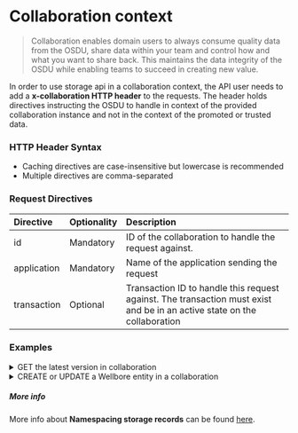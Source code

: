 # Collaboration context

> Collaboration enables domain users to always consume quality data from the OSDU, share data within your team and control how and what you want to share back. This maintains the data integrity of the OSDU while enabling teams to succeed in creating new value.

In order to use storage api in a collaboration context, the API user needs to add a __x-collaboration HTTP header__ to the requests.
The header holds directives instructing the OSDU to handle in context of the provided collaboration instance and not in the context of the promoted or trusted data.

### HTTP Header Syntax
* Caching directives are case-insensitive but lowercase is recommended
* Multiple directives are comma-separated

### Request Directives
| Directive    | Optionality | Description                                                                                                              |
|:-------------|:------------|:-------------------------------------------------------------------------------------------------------------------------|
| id          | Mandatory   | ID of the collaboration to handle the request against.                                                                   |
| application | Mandatory   | Name of the application sending the request                                                                              |
| transaction | Optional    | Transaction ID to handle this request against. The transaction must exist and be in an active state on the collaboration |

### Examples
<details><summary>GET the latest version in collaboration</summary>

```
curl --request GET \
  --url '/api/storage/v2/records/{id}'\
  --header 'accept: application/json' \
  --header 'authorization: Bearer <JWT>' \
  --header 'content-type: application/json' \
  --header 'Data-Partition-Id: common' \
  --header 'x-collaboration: id=collaboration-id, application=app-name'\
```
</details>
<details><summary>CREATE or UPDATE a Wellbore entity in a collaboration</summary>

```
curl --request POST\
  --url '/api/os-wellbore-ddms/ddms/v3/wellbores' \
  --header 'authorization: Bearer <JWT>' \
  --header 'content-type: application/json' \
  --header 'Data-Partition-Id: opendes' \
  --header  'x-collaboration: id=collaboration-id, transaction=transaction-id, application=app-name' \
  --data '[{
         "id": "<welllog-id-1>"
          ...
    }]' \
```
</details>

##### More info 
More info about __Namespacing storage records__ can be found [here](https://community.opengroup.org/osdu/platform/system/storage/-/issues/149).
